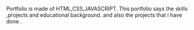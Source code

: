 Portfolio is made of HTML,CSS,JAVASCRIPT.
This portfolio says the skills ,projects and educational background.
and also the projects that i have done .
